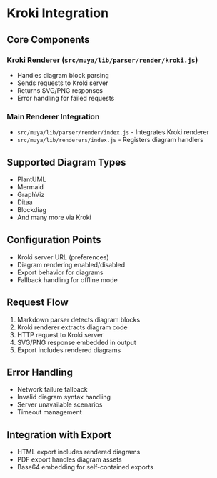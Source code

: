 # Kroki Integration

## Core Components

### Kroki Renderer (`src/muya/lib/parser/render/kroki.js`)
- Handles diagram block parsing
- Sends requests to Kroki server
- Returns SVG/PNG responses
- Error handling for failed requests

### Main Renderer Integration
- `src/muya/lib/parser/render/index.js` - Integrates Kroki renderer
- `src/muya/lib/renderers/index.js` - Registers diagram handlers

## Supported Diagram Types
- PlantUML
- Mermaid  
- GraphViz
- Ditaa
- Blockdiag
- And many more via Kroki

## Configuration Points
- Kroki server URL (preferences)
- Diagram rendering enabled/disabled
- Export behavior for diagrams
- Fallback handling for offline mode

## Request Flow
1. Markdown parser detects diagram blocks
2. Kroki renderer extracts diagram code
3. HTTP request to Kroki server
4. SVG/PNG response embedded in output
5. Export includes rendered diagrams

## Error Handling
- Network failure fallback
- Invalid diagram syntax handling
- Server unavailable scenarios
- Timeout management

## Integration with Export
- HTML export includes rendered diagrams
- PDF export handles diagram assets
- Base64 embedding for self-contained exports